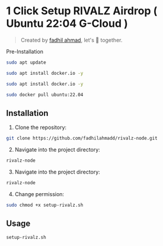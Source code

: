 # 1 Click Setup RIVALZ Airdrop ( Ubuntu 22:04 G-Cloud )

> Created by [fadhil ahmad](x.com/fadhil_ahmadd), let's 🚀 together. 

Pre-Installation

```bash
sudo apt update
```
```bash
sudo apt install docker.io -y
```
```bash
sudo apt install docker.io -y
```
```bash
sudo docker pull ubuntu:22.04
```

## Installation

1. Clone the repository:

```bash
git clone https://github.com/fadhilahmadd/rivalz-node.git
```

2. Navigate into the project directory:

```bash
rivalz-node
```

3. Navigate into the project directory:

```bash
rivalz-node
```

4. Change permission:

```bash
sudo chmod +x setup-rivalz.sh
```

## Usage

```bash
setup-rivalz.sh
```
